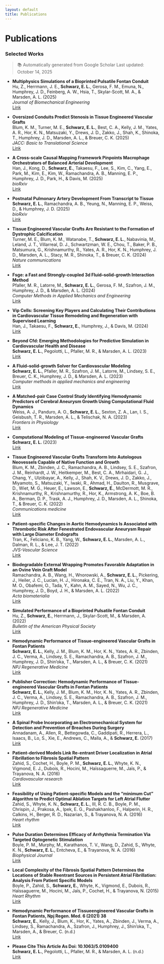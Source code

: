 ```yaml
---
layout: default
title: Publications
---
```


# Publications

### Selected Works
> 📚 Automatically generated from Google Scholar
> Last updated: October 14, 2025


- **Multiphysics Simulations of a Bioprinted Pulsatile Fontan Conduit**  
  Hu, Z., Herrmann, J. E., **Schwarz, E. L.**, Gerosa, F. M., Emuna, N., Humphrey, J. D., Feinberg, A. W., Hsia, T., Skylar-Scott, M. A., & Marsden, A. L. (2025)  
  *Journal of Biomechanical Engineering*  
  [Link](https://asmedigitalcollection.asme.org/biomechanical/article-abstract/147/7/071001/1214591)

- **Oversized Conduits Predict Stenosis in Tissue Engineered Vascular Grafts**  
  Blum, K. M., Turner, M. E., **Schwarz, E. L.**, Best, C. A., Kelly, J. M., Yates, A. R., Hor, K. N., Matsuzaki, Y., Drews, J. D., Zakko, J., Shah, K., Shinoka, T., Humphrey, J. D., Marsden, A. L., & Breuer, C. K. (2025)  
  *JACC: Basic to Translational Science*  
  [Link](https://www.sciencedirect.com/science/article/pii/S2452302X25000658)

- **A Cross-scale Causal Mapping Framework Pinpoints Macrophage Orchestrators of Balanced Arterial Development**  
  Han, J., Kong, D., **Schwarz, E.**, Takaesu, F., Lee, S., Kim, C., Yang, E., Park, M., Kim, E., Kim, W., Ramachandra, A. B., Manning, E. P., Humphrey, J. D., Park, H., & Davis, M. (2025)  
  *bioRxiv*  
  [Link](https://www.biorxiv.org/content/10.1101/2025.10.08.681286.abstract)

- **Postnatal Pulmonary Artery Development From Transcript to Tissue**  
  **Schwarz, E. L.**, Ramachandra, A. B., Yeung, N., Manning, E. P., Weiss, D., & Humphrey, J. D. (2025)  
  *bioRxiv*  
  [Link](https://pmc.ncbi.nlm.nih.gov/articles/PMC12157632/)

- **Tissue Engineered Vascular Grafts Are Resistant to the Formation of Dystrophic Calcification**  
  Turner, M. E., Blum, K. M., Watanabe, T., **Schwarz, E. L.**, Nabavinia, M., Leland, J. T., Villarreal, D. J., Schwartzman, W. E., Chou, T., Baker, P. B., Matsumura, G., Krishnamurthy, R., Yates, A. R., Hor, K. N., Humphrey, J. D., Marsden, A. L., Stacy, M. R., Shinoka, T., & Breuer, C. K. (2024)  
  *Nature communications*  
  [Link](https://www.nature.com/articles/s41467-024-46431-4)

- **Fsge: a Fast and Strongly-coupled 3d Fluid–solid-growth Interaction Method**  
  Pfaller, M. R., Latorre, M., **Schwarz, E. L.**, Gerosa, F. M., Szafron, J. M., Humphrey, J. D., & Marsden, A. L. (2024)  
  *Computer Methods in Applied Mechanics and Engineering*  
  [Link](https://www.sciencedirect.com/science/article/pii/S0045782524005152)

- **Vip Cells: Screening Key Players and Calculating Their Contributions in Cardiovascular Tissue Remodeling and Regeneration with Supervised Learning**  
  Han, J., Takaesu, F., **Schwarz, E.**, Humphrey, J., & Davis, M. (2024)  
  [Link](https://scholar.google.com/scholar?cluster=8431695312055723732&hl=en&oi=scholarr)

- **Beyond Cfd: Emerging Methodologies for Predictive Simulation in Cardiovascular Health and Disease**  
  **Schwarz, E. L.**, Pegolotti, L., Pfaller, M. R., & Marsden, A. L. (2023)  
  [Link](https://pubs.aip.org/aip/bpr/article/4/1/011301/2879057)

- **A Fluid–solid-growth Solver for Cardiovascular Modeling**  
  **Schwarz, E. L.**, Pfaller, M. R., Szafron, J. M., Latorre, M., Lindsey, S. E., Breuer, C. K., Humphrey, J. D., & Marsden, A. L. (2023)  
  *Computer methods in applied mechanics and engineering*  
  [Link](https://www.sciencedirect.com/science/article/pii/S004578252300436X)

- **A Matched-pair Case Control Study Identifying Hemodynamic Predictors of Cerebral Aneurysm Growth Using Computational Fluid Dynamics**  
  Weiss, A. J., Panduro, A. O., **Schwarz, E. L.**, Sexton, Z. A., Lan, I. S., Geisbush, T. R., Marsden, A. L., & Telischak, N. A. (2023)  
  *Frontiers in Physiology*  
  [Link](https://www.frontiersin.org/journals/physiology/articles/10.3389/fphys.2023.1300754/full)

- **Computational Modeling of Tissue-engineered Vascular Grafts**  
  **Schwarz, E. L.** (2023)  
  [Link](https://search.proquest.com/openview/6fd0b56d3551b51cbdb994571d712980/1?pq-origsite=gscholar&cbl=18750&diss=y)

- **Tissue Engineered Vascular Grafts Transform Into Autologous Neovessels Capable of Native Function and Growth**  
  Blum, K. M., Zbinden, J. C., Ramachandra, A. B., Lindsey, S. E., Szafron, J. M., Reinhardt, J. W., Heitkemper, M., Best, C. A., Mirhaidari, G. J., Chang, Y., Ulziibayar, A., Kelly, J., Shah, K. V., Drews, J. D., Zakko, J., Miyamoto, S., Matsuzaki, Y., Iwaki, R., Ahmad, H., Daulton, R., Musgrave, D., Wiet, M. G., Heuer, E., Lawson, E., **Schwarz, E.**, McDermott, M. R., Krishnamurthy, R., Krishnamurthy, R., Hor, K., Armstrong, A. K., Boe, B. A., Berman, D. P., Trask, A. J., Humphrey, J. D., Marsden, A. L., Shinoka, T., & Breuer, C. K. (2022)  
  *Communications medicine*  
  [Link](https://www.nature.com/articles/s43856-021-00063-7)

- **Patient-specific Changes in Aortic Hemodynamics Is Associated with Thrombotic Risk After Fenestrated Endovascular Aneurysm Repair with Large Diameter Endografts**  
  Tran, K., Feliciano, K. B., Yang, W., **Schwarz, E. L.**, Marsden, A. L., Dalman, R. L., & Lee, J. T. (2022)  
  *JVS-Vascular Science*  
  [Link](https://www.sciencedirect.com/science/article/pii/S2666350322000098)

- **Biodegradable External Wrapping Promotes Favorable Adaptation in an Ovine Vein Graft Model**  
  Ramachandra, A. B., Wang, H., Wnorowski, A., **Schwarz, E. L.**, Pickering, J., Heiler, J. C., Lucian, H. J., Hironaka, C. E., Tran, N. A., Liu, Y., Khan, M. O., Obafemi, O., Tada, Y., Kahn, A. M., Sayed, N., Wu, J. C., Humphrey, J. D., Boyd, J. H., & Marsden, A. L. (2022)  
  *Acta biomaterialia*  
  [Link](https://www.sciencedirect.com/science/article/pii/S1742706122005049)

- **Simulated Performance of a Bioprinted Pulsatile Fontan Conduit**  
  Hu, Z., **Schwarz, E.**, Herrmann, J., Skylar-Scott, M., & Marsden, A. (2022)  
  *Bulletin of the American Physical Society*  
  [Link](https://meetings.aps.org/Meeting/DFD22/Session/S01.76)

- **Hemodynamic Performance of Tissue-engineered Vascular Grafts in Fontan Patients**  
  **Schwarz, E. L.**, Kelly, J. M., Blum, K. M., Hor, K. N., Yates, A. R., Zbinden, J. C., Verma, A., Lindsey, S. E., Ramachandra, A. B., Szafron, J. M., Humphrey, J. D., Shin’oka, T., Marsden, A. L., & Breuer, C. K. (2021)  
  *NPJ Regenerative Medicine*  
  [Link](https://www.nature.com/articles/s41536-021-00148-w)

- **Publisher Correction: Hemodynamic Performance of Tissue-engineered Vascular Grafts in Fontan Patients**  
  **Schwarz, E. L.**, Kelly, J. M., Blum, K. M., Hor, K. N., Yates, A. R., Zbinden, J. C., Verma, A., Lindsey, S. E., Ramachandra, A. B., Szafron, J. M., Humphrey, J. D., Shin’oka, T., Marsden, A. L., & Breuer, C. K. (2021)  
  *NPJ Regenerative Medicine*  
  [Link](https://pmc.ncbi.nlm.nih.gov/articles/PMC8360958/)

- **A Spinal Probe Incorporating an Electromechanical System for Detection and Prevention of Breaches During Surgery**  
  Annadanam, A., Allen, R., Bettegowda, C., Gaddipati, R., Herrera, L., Isaacs, B., Lo, S., Xie, E., Andrews, C., Malla, A., & **Schwarz, E.** (2017)  
  [Link](https://patents.google.com/patent/US20170056075A1/en)

- **Patient-derived Models Link Re-entrant Driver Localization in Atrial Fibrillation to Fibrosis Spatial Pattern**  
  Zahid, S., Cochet, H., Boyle, P. M., **Schwarz, E. L.**, Whyte, K. N., Vigmond, E. J., Dubois, R., Hocini, M., Haïssaguerre, M., Jaïs, P., & Trayanova, N. A. (2016)  
  *Cardiovascular research*  
  [Link](https://academic.oup.com/cardiovascres/article-abstract/110/3/443/1744836)

- **Feasibility of Using Patient-specific Models and the “minimum Cut” Algorithm to Predict Optimal Ablation Targets for Left Atrial Flutter**  
  Zahid, S., Whyte, K. N., **Schwarz, E. L.**, III, R. C. B., Boyle, P. M., Chrispin, J., Prakosa, A., Ipek, E. G., Pashakhanloo, F., Halperin, H. R., Calkins, H., Berger, R. D., Nazarian, S., & Trayanova, N. A. (2016)  
  *Heart rhythm*  
  [Link](https://www.sciencedirect.com/science/article/pii/S1547527116302053)

- **Pulse Duration Determines Efficacy of Arrhythmia Termination Via Targeted Optogenetic Stimulation**  
  Boyle, P. M., Murphy, M., Karathanos, T. V., Wang, D., Zahid, S., Whyte, K. N., **Schwarz, E. L.**, Entcheva, E., & Trayanova, N. A. (2016)  
  *Biophysical Journal*  
  [Link](https://www.cell.com/biophysj/fulltext/S0006-3495(15)04310-6)

- **Local Complexity of the Fibrosis Spatial Pattern Determines the Locations of Stable Reentrant Sources in Persistent Atrial Fibrillation: Analysis From Patient Specific Models**  
  Boyle, P., Zahid, S., **Schwarz, E.**, Whyte, K., Vigmond, E., Dubois, R., Haïssaguerre, M., Hocini, M., Jaïs, P., Cochet, H., & Trayanova, N. (2015)  
  *Heart Rhythm*  
  [Link](https://scholar.google.com/scholar?cluster=14829968984659802707&hl=en&oi=scholarr)

- **Hemodynamic Performance of Tissueengineered Vascular Grafts in Fontan Patients, Npj Regen. Med. 6 (2021) 38**  
  **Schwarz, E.**, Kelly, J., Blum, K., Hor, K., Yates, A., Zbinden, J., Verma, A., Lindsey, S., Ramachandra, A., Szafron, J., Humphrey, J., Shin’oka, T., Marsden, A., & Breuer, C. (n.d.)  
  [Link](https://scholar.google.com/scholar?cluster=10282104494400906300&hl=en&oi=scholarr)

- **Please Cite This Article As Doi: 10.1063/5.0109400**  
  **Schwarz, E. L.**, Pegolotti, L., Pfaller, M. R., & Marsden, A. L. (n.d.)  
  [Link](https://scholar.google.com/scholar?cluster=17441077725524417170&hl=en&oi=scholarr)
